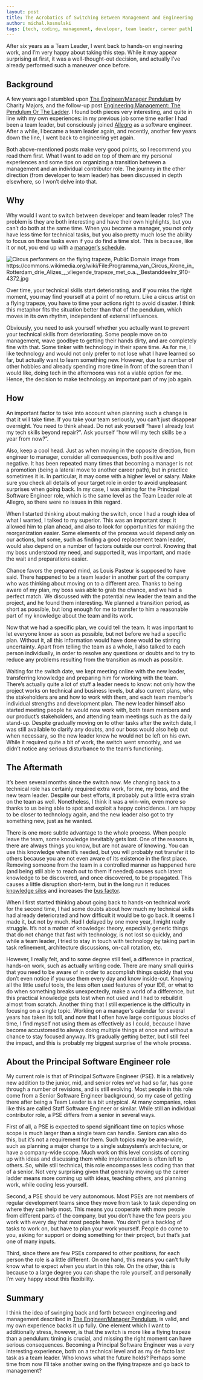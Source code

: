 ```yaml
---
layout: post
title: The Acrobatics of Switching Between Management and Engineering
author: michal.kosmulski
tags: [tech, coding, management, developer, team leader, career path]
---
```

After six years as a Team Leader, I went back to hands-on engineering work, and I’m very happy about taking
this step. While it may appear surprising at first, it was a well-thought-out decision, and actually I’ve already performed such a maneuver once before.

## Background

A few years ago I stumbled upon [The Engineer/Manager Pendulum](https://charity.wtf/2017/05/11/the-engineer-manager-pendulum/)
by Charity Majors, and the follow-up post [Engineering Management: The Pendulum Or The Ladder](https://charity.wtf/2019/01/04/engineering-management-the-pendulum-or-the-ladder/).
I found both pieces very interesting, and quite in line with my own experiences: in my previous job some time earlier I
had been a team leader, but consciously joined [Allegro](https://allegro.tech) as a software engineer. After a while, I
became a team leader again, and recently, another few years down the line, I went back to engineering yet again.

Both above-mentioned posts make very good points, so I recommend you read them first. What I want to add on top of
them are my personal experiences and some tips on organizing a transition between a management and an individual
contributor role. The journey in the other direction (from developer to team leader) has been discussed in depth
elsewhere, so I won’t delve into that.

## Why

Why would I want to switch between developer and team leader roles? The problem is they are both interesting and have
their own highlights, but you can’t do both at the same time. When you become a manager, you not only have less time
for technical tasks, but you also pretty much lose the ability to focus on those tasks even if you do find a time slot.
This is because, like it or not, you end up with a [manager’s schedule](http://www.paulgraham.com/makersschedule.html).

<img src="/img/articles/2023-06-21-management-engineering-acrobatics/flying-trapeze-performers.jpg"
     alt ="Circus performers on the flying trapeze, Public Domain image from https://commons.wikimedia.org/wiki/File:Programma_van_Circus_Krone_in_Rotterdam_drie_Alizes_,_vliegende_trapeze_met_o.a.,_Bestanddeelnr_910-4372.jpg"
     class="small-image"/>

Over time, your technical skills start deteriorating, and if you miss the right moment, you may find yourself at
a point of no return. Like a circus artist on a flying trapeze, you have to time your actions right to avoid
disaster. I think this metaphor fits the situation better than that of the pendulum, which moves in its own rhythm,
independent of external influences.

Obviously, you need to ask yourself whether you actually want to prevent your technical skills from deteriorating. Some
people move on to management, wave goodbye to getting their hands dirty, and are completely fine with that. Some tinker
with technology in their spare time. As for me, I like technology and would not only prefer to not lose what I have
learned so far, but actually want to learn something new. However, due to a number of other hobbies and already
spending more time in front of the screen than I would like, doing tech in the afternoons was not a viable option for
me. Hence, the decision to make technology an important part of my job again.

## How

An important factor to take into account when planning such a change is that it will take time. If you take your
team seriously, you can’t just disappear overnight. You need to think ahead. Do not ask yourself “have I already
lost my tech skills beyond repair?”. Ask yourself “how will my tech skills be a year from now?”.

Also, keep a cool head. Just as when moving in the opposite direction, from engineer to manager, consider all
consequences, both positive and negative. It has been repeated many times that becoming a manager is not a promotion
(being a lateral move to another career path), but in practice sometimes it is. In particular, it may come with a
higher level or salary. Make sure you check all details of your target role in order to avoid unpleasant surprises when
going back. In my case, I was aiming for the Principal Software Engineer role, which is the same level as the Team
Leader role at Allegro, so there were no issues in this regard.

When I started thinking about making the switch, once I had a rough idea of what I wanted, I talked to my superior.
This was an important step: it allowed him to plan ahead, and also to look for opportunities for making the
reorganization easier. Some elements of the process would depend only on our actions, but some, such as finding a good
replacement team leader, would also depend on a number of factors outside our control. Knowing that my boss understood
my need, and supported it, was important, and made the wait and preparations easier.

Chance favors the prepared mind, as Louis Pasteur is supposed to have said. There happened to be a team leader in
another part of the company who was thinking about moving on to a different area. Thanks to being aware of my plan,
my boss was able to grab the chance, and we had a perfect match. We discussed with the potential new leader the team
and the project, and he found them interesting. We planned a transition period, as short as possible, but long enough
for me to transfer to him a reasonable part of my knowledge about the team and its work.

Now that we had a specific plan, we could tell the team. It was important to let everyone know as soon as possible, but
not before we had a specific plan. Without it, all this information would have done would be stirring uncertainty. Apart
from telling the team as a whole, I also talked to each person individually, in order to resolve any questions or doubts
and to try to reduce any problems resulting from the transition as much as possible.

Waiting for the switch date, we kept meeting online with the new leader, transferring knowledge and preparing him for
working with the team. There’s actually quite a lot of stuff a leader needs to know: not only how the project
works on technical and business levels, but also current plans, who the stakeholders are and how to work with them,
and each team member’s individual strengths and development plan. The new leader himself also started meeting
people he would now work with, both team members and our product’s stakeholders, and attending team meetings such as
the daily stand-up. Despite gradually moving on to other tasks after the switch date, I was still available to clarify
any doubts, and our boss would also help out when necessary, so the new leader knew he would not be left on his own.
While it required quite a bit of work, the switch went smoothly, and we didn’t notice any serious disturbance to the
team’s functioning.

## The Aftermath

It’s been several months since the switch now. Me changing back to a technical role has certainly required extra work,
for me, my boss, and the new team leader. Despite our best efforts, it probably put a little extra strain on the team as
well. Nonetheless, I think it was a win-win, even more so thanks to us being able to spot and exploit a happy
coincidence. I am happy to be closer to technology again, and the new leader also got to try something new, just as he
wanted.

There is one more subtle advantage to the whole process. When people leave the team, some knowledge inevitably gets
lost. One of the reasons is, there are always things you know, but are not aware of knowing. You can use this knowledge
when it’s needed, but you will probably not transfer it to others because you are not even aware of its existence in the
first place. Removing someone from the team in a controlled manner as happened here (and being still able to reach out
to them if needed) causes such latent knowledge to be discovered, and once discovered, to be propagated. This causes
a little disruption short-term, but in the long run it reduces [knowledge silos](https://en.wikipedia.org/wiki/Information_silo)
and increases the [bus factor](https://en.wikipedia.org/wiki/Bus_factor).

When I first started thinking about going back to hands-on technical work for the second time, I had some doubts about
how much my technical skills had already deteriorated and how difficult it would be to go back. It seems I made it, but
not by much. Had I delayed by one more year, I might really struggle. It’s not a matter of knowledge: theory, especially
generic things that do not change that fast with technology, is not lost so quickly, and while a team leader, I tried
to stay in touch with technology by taking part in task refinement, architecture discussions, on-call rotation, etc.

However, I really felt, and to some degree still feel, a difference in practical, hands-on work, such as actually
writing code. There are many small quirks that you need to be aware of in order to accomplish things quickly that you
don’t even notice if you use them every day and know inside-out. Knowing all the little useful tools, the less often
used features of your IDE, or what to do when something breaks unexpectedly, make a world of a difference, but this
practical knowledge gets lost when not used and I had to rebuild it almost from scratch. Another thing that I still
experience is the difficulty in focusing on a single topic. Working on a manager’s calendar for several years has taken
its toll, and now that I often have large contiguous blocks of time, I find myself not using them as effectively as I
could, because I have become accustomed to always doing multiple things at once and without a chance to stay focused
anyway. It’s gradually getting better, but I still feel the impact, and this is probably my biggest surprise of the
whole process.

## About the Principal Software Engineer role

My current role is that of Principal Software Engineer (PSE). It is a relatively new addition to the junior, mid,
and senior roles we’ve had so far, has gone through a number of revisions, and is still evolving. Most people in this
role come from a Senior Software Engineer background, so my case of getting there after being a Team Leader is a bit
untypical. At many companies, roles like this are called Staff Software Engineer or similar. While still an individual
contributor role, a PSE differs from a senior in several ways.

First of all, a PSE is expected to spend significant time on topics whose scope is much larger than a single team can
handle. Seniors can also do this, but it’s not a requirement for them. Such topics may be area-wide, such as planning a
major change to a single subsystem’s architecture, or have a company-wide scope. Much work on this level consists of
coming up with ideas and discussing them while implementation is often left to others. So, while still technical, this
role encompasses less coding than that of a senior. Not very surprising given that generally moving up the career ladder
means more coming up with ideas, teaching others, and planning work, while coding less yourself.

Second, a PSE should be very autonomous. Most PSEs are not members of regular development teams since they move from
task to task depending on where they can help most. This means you cooperate with more people from different parts of
the company, but you don’t have the few peers you work with every day that most people have. You don’t get a backlog
of tasks to work on, but have to plan your work yourself. People do come to you, asking for support or doing something
for their project, but that’s just one of many inputs.

Third, since there are few PSEs compared to other positions, for each person the role is a little different. On one
hand, this means you can’t fully know what to expect when you start in this role. On the other, this is because to a
large degree you can shape the role yourself, and personally I’m very happy about this flexibility.

## Summary

I think the idea of swinging back and forth between engineering and management described in
[The Engineer/Manager Pendulum](https://charity.wtf/2017/05/11/the-engineer-manager-pendulum/),
is valid, and my own experience backs it up fully. One element which I want to additionally stress, however, is that
the switch is more like a flying trapeze than a pendulum: timing is crucial, and missing the right moment can have
serious consequences. Becoming a Principal Software Engineer was a very interesting experience, both on a technical
level and as my de facto last task as a team leader. Who knows what the future holds? Perhaps some time from now I’ll
take another swing on the flying trapeze and go back to management?
